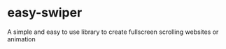 # easy-swiper
A simple and easy to use library to create fullscreen scrolling websites or animation
